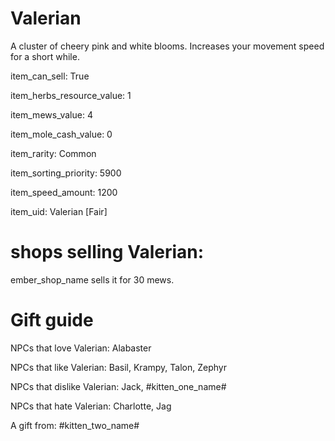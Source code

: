 # Valerian

A cluster of cheery pink and white blooms. Increases your movement speed for a short while.

item_can_sell: True

item_herbs_resource_value: 1

item_mews_value: 4

item_mole_cash_value: 0

item_rarity: Common

item_sorting_priority: 5900

item_speed_amount: 1200

item_uid: Valerian [Fair]

# shops selling Valerian:

ember_shop_name sells it for 30 mews.

# Gift guide

NPCs that love Valerian: Alabaster

NPCs that like Valerian: Basil, Krampy, Talon, Zephyr

NPCs that dislike Valerian: Jack, #kitten_one_name#

NPCs that hate Valerian: Charlotte, Jag

A gift from: #kitten_two_name#